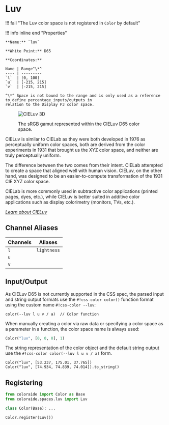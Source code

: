 # Luv

!!! fail "The Luv color space is not registered in `Color` by default"

<div class="info-container" markdown>
!!! info inline end "Properties"

    **Name:** `luv`

    **White Point:** D65

    **Coordinates:**

    Name | Range^\*^
    ---- | ---------
    `l`  | [0, 100]
    `u`  | [-215, 215]
    `v`  | [-215, 215]

    ^\*^ Space is not bound to the range and is only used as a reference to define percentage inputs/outputs in
    relation to the Display P3 color space.

<figure markdown>

![CIELuv 3D](../images/luv-3d.png)

<figcaption markdown>
The sRGB gamut represented within the CIELuv D65 color space.
</figcaption>
</figure>

CIELuv is similar to CIELab as they were both developed in 1976 as perceptually uniform color spaces, both are derived
from the color experiments in 1931 that brought us the XYZ color space, and neither are truly perceptually uniform.

The difference between the two comes from their intent. CIELab attempted to create a space that aligned well with
human vision. CIELuv, on the other hand, was designed to be an easier-to-compute transformation of the 1931 CIE XYZ
color space.

CIELab is more commonly used in subtractive color applications (printed pages, dyes, etc.), while CIELuv is better
suited in additive color applications such as display colorimetry (monitors, TVs, etc.).

_[Learn about CIELuv](https://en.wikipedia.org/wiki/CIELuv)_
</div>

## Channel Aliases

Channels | Aliases
-------- | -------
`l`      | `lightness`
`u`      |
`v`      |

## Input/Output

As CIELuv D65 is not currently supported in the CSS spec, the parsed input and string output formats use the
`#!css-color color()` function format using the custom name `#!css-color --luv`:

```css-color
color(--luv l u v / a)  // Color function
```

When manually creating a color via raw data or specifying a color space as a parameter in a function, the color
space name is always used:

```py
Color("luv", [0, 0, 0], 1)
```

The string representation of the color object and the default string output use the
`#!css-color color(--luv l u v / a)` form.

```playground
Color("luv", [53.237, 175.01, 37.765])
Color("luv", [74.934, 74.839, 74.014]).to_string()
```

## Registering

```py
from coloraide import Color as Base
from coloraide.spaces.luv import Luv

class Color(Base): ...

Color.register(Luv())
```
